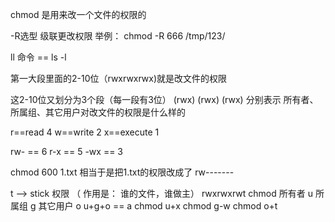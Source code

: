 
chmod 是用来改一个文件的权限的

-R选型  级联更改权限 举例： chmod -R 666  /tmp/123/  

ll 命令 == ls -l  

第一大段里面的2-10位（rwxrwxrwx)就是改文件的权限

这2-10位又划分为3个段（每一段有3位） (rwx) (rwx) (rwx) 分别表示 所有者、所属组、其它用户对改文件的权限是什么样的

r==read 4  w==write 2  x==execute 1

rw- == 6
r-x == 5
-wx == 3

chmod 600 1.txt 相当于是把1.txt的权限改成了   rw-------
 
t --> stick 权限  （ 作用是： 谁的文件，谁做主） 
rwxrwxrwt
chmod   所有者 u  所属组  g   其它用户  o   u+g+o == a 
chmod u+x
chmod g-w
chmod o+t 


